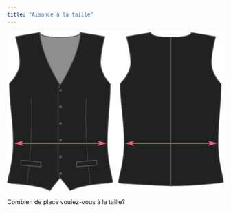 ```yaml
---
title: "Aisance à la taille"
---
```


![Aisance à la taille](waistease.svg)

Combien de place voulez-vous à la taille?




